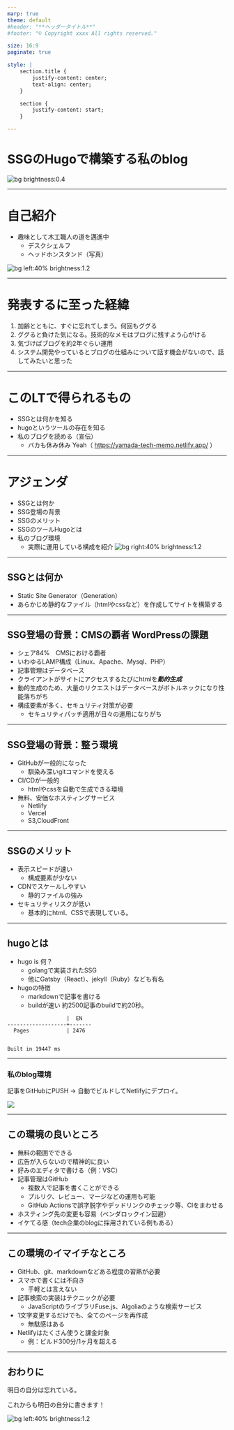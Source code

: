 ```yaml
---
marp: true
theme: default
#header: "**ヘッダータイトル**"
#footer: "© Copyright xxxx All rights reserved."

size: 16:9
paginate: true

style: |
    section.title {
        justify-content: center;
        text-align: center;
    }

    section {
        justify-content: start;
    }

---
```

<!-- _class: title -->
# SSGのHugoで構築する私のblog



<!--
_color: white
_footer: 'Photo by Earl Lasala on Unsplash'
-->
![bg brightness:0.4](https://images.unsplash.com/photo-1600183309638-bb6dfca7e921?ixid=MXwxMjA3fDB8MHxwaG90by1wYWdlfHx8fGVufDB8fHw%3D&ixlib=rb-1.2.1&auto=format&fit=crop&w=750&q=80)



---
# 自己紹介


- 趣味として木工職人の道を邁進中
  - デスクシェルフ
  - ヘッドホンスタンド（写真）

![bg left:40% brightness:1.2](./20241218075057.jpg)


---
# 発表するに至った経緯

1. 加齢とともに、すぐに忘れてしまう。何回もググる
2. ググると負けた気になる。技術的なメモはブログに残すよう心がける
3. 気づけばブログを約2年ぐらい運用
4. システム開発やっているとブログの仕組みについて話す機会がないので、話してみたいと思った

---
# このLTで得られるもの

- SSGとは何かを知る
- hugoというツールの存在を知る
- 私のブログを読める（宣伝）
  - バカも休み休み Yeah（ https://yamada-tech-memo.netlify.app/ ）

---
# アジェンダ

- SSGとは何か
- SSG登場の背景
- SSGのメリット
- SSGのツールHugoとは
- 私のブログ環境
  - 実際に運用している構成を紹介
![bg right:40% brightness:1.2](https://images.unsplash.com/photo-1735977161893-d969d37f32c5?q=80&w=2574&auto=format&fit=crop&ixlib=rb-4.0.3&ixid=M3wxMjA3fDB8MHxwaG90by1wYWdlfHx8fGVufDB8fHx8fA%3D%3D)


---
## SSGとは何か

- Static Site Generator（Generation）
- あらかじめ静的なファイル（htmlやcssなど）を作成してサイトを構築する

---
## SSG登場の背景：CMSの覇者 WordPressの課題

- シェア84%　CMSにおける覇者
- いわゆるLAMP構成（Linux、Apache、Mysql、PHP）
- 記事管理はデータベース
- クライアントがサイトにアクセスするたびにhtmlを***動的生成***
- 動的生成のため、大量のリクエストはデータベースがボトルネックになり性能落ちがち
- 構成要素が多く、セキュリティ対策が必要
  - セキュリティパッチ適用が日々の運用になりがち

---
## SSG登場の背景：整う環境

- GitHubが一般的になった
  - 馴染み深いgitコマンドを使える
- CI/CDが一般的
  - htmlやcssを自動で生成できる環境
- 無料、安価なホスティングサービス
  - Netlify
  - Vercel
  - S3,CloudFront
---
## SSGのメリット

- 表示スピードが速い
  - 構成要素が少ない
- CDNでスケールしやすい
  - 静的ファイルの強み
- セキュリティリスクが低い
  - 基本的にhtml、CSSで表現している。

---
## hugoとは

- hugo is 何？
  - golangで実装されたSSG
  - 他にGatsby（React）、jekyll（Ruby）なども有名
- hugoの特徴
  - markdownで記事を書ける
  - buildが速い 約2500記事のbuildで約20秒。
```
                   |  EN   
-------------------+-------
  Pages            | 2476  


Built in 19447 ms
```
---
### 私のblog環境

記事をGitHubにPUSH → 自動でビルドしてNetlifyにデプロイ。

![](./wordpress-hugo-migration_002.jpg)


---
## この環境の良いところ

- 無料の範囲でできる
- 広告が入らないので精神的に良い
- 好みのエディタで書ける（例：VSC）
- 記事管理はGitHub
  - 複数人で記事を書くことができる
  - プルリク、レビュー、マージなどの運用も可能
  - GitHub Actionsで誤字脱字やデッドリンクのチェック等、CIをまわせる
- ホスティング先の変更も容易（ベンダロックイン回避）
- イケてる感（tech企業のblogに採用されている例もある）

---
## この環境のイマイチなところ

- GitHub、git、markdownなどある程度の習熟が必要
- スマホで書くには不向き
  - 手軽とは言えない
- 記事検索の実装はテクニックが必要
  - JavaScriptのライブラリFuse.js、Algoliaのような検索サービス
- 1文字変更するだけでも、全てのページを再作成
  - 無駄感はある
- Netlifyはたくさん使うと課金対象
  - 例：ビルド300分/1ヶ月を超える


---
## おわりに

明日の自分は忘れている。

これからも明日の自分に書きます！

<!--
_footer: 'Photo by jet dela cruz on Unsplash'
-->
![bg left:40% brightness:1.2](https://images.unsplash.com/photo-1603852451827-102c34437985?ixid=MXwxMjA3fDB8MHxwaG90by1wYWdlfHx8fGVufDB8fHw%3D&ixlib=rb-1.2.1&auto=format&fit=crop&w=1400&q=80)
